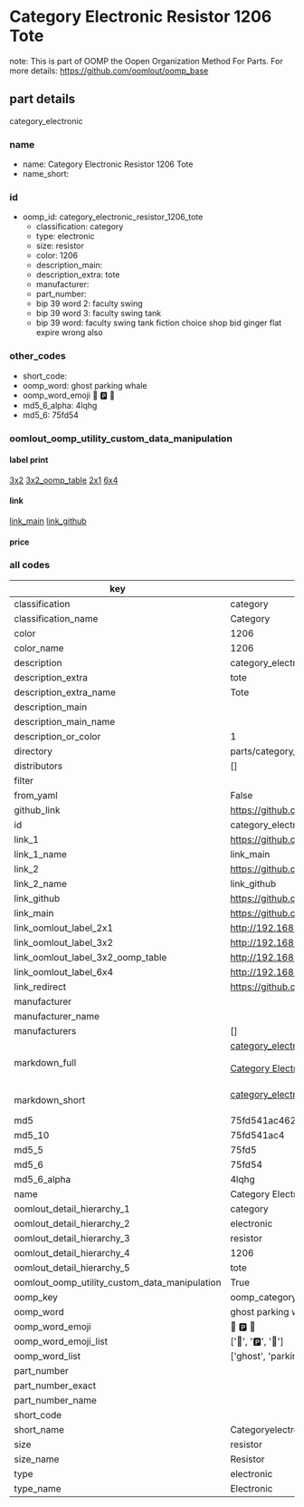 # Category Electronic Resistor 1206 Tote  

note: This is part of OOMP the Oopen Organization Method For Parts. For more details: https://github.com/oomlout/oomp_base

##  part details
  



category_electronic



### name
* name: Category Electronic Resistor 1206 Tote
* name_short: 
### id
* oomp_id: category_electronic_resistor_1206_tote
  * classification: category
  * type: electronic
  * size: resistor
  * color: 1206
  * description_main: 
  * description_extra: tote
  * manufacturer: 
  * part_number: 
  * bip 39 word 2: faculty swing
  * bip 39 word 3: faculty swing tank
  * bip 39 word: faculty swing tank fiction choice shop bid ginger flat expire wrong also

### other_codes
* short_code: 
* oomp_word: ghost parking whale
* oomp_word_emoji :ghost: :parking: :whale:
* md5_6_alpha: 4lqhg
* md5_6: 75fd54






### oomlout_oomp_utility_custom_data_manipulation
#### label print
[3x2](http://192.168.1.245:1112/?label=oomp%204lqhg)
[3x2_oomp_table](http://192.168.1.108:1112/?label=oomp%204lqhg)
[2x1](http://192.168.1.242:1112/?label=oomp%204lqhg)
[6x4](http://192.168.1.55:1112/?label=oomp%204lqhg)    

#### link

[link_main](https://github.com/oomlout/oomlout_oomp_version_1_messy/tree/main/parts/category_electronic_resistor_1206_tote) [link_github](https://github.com/oomlout/oomlout_oomp_version_1_messy/tree/main/parts/category_electronic_resistor_1206_tote)                             

#### price







### all codes 
| key | value |  
| --- | --- |  
| classification | category |  
| classification_name | Category |  
| color | 1206 |  
| color_name | 1206 |  
| description | category_electronic |  
| description_extra | tote |  
| description_extra_name | Tote |  
| description_main |  |  
| description_main_name |  |  
| description_or_color | 1  |  
| directory | parts/category_electronic_resistor_1206_tote |  
| distributors | [] |  
| filter |  |  
| from_yaml | False |  
| github_link | https://github.com/oomlout/oomlout_oomp_part_src/tree/main/parts/category_electronic_resistor_1206_tote |  
| id | category_electronic_resistor_1206_tote |  
| link_1 | https://github.com/oomlout/oomlout_oomp_version_1_messy/tree/main/parts/category_electronic_resistor_1206_tote |  
| link_1_name | link_main |  
| link_2 | https://github.com/oomlout/oomlout_oomp_version_1_messy/tree/main/parts/category_electronic_resistor_1206_tote |  
| link_2_name | link_github |  
| link_github | https://github.com/oomlout/oomlout_oomp_version_1_messy/tree/main/parts/category_electronic_resistor_1206_tote |  
| link_main | https://github.com/oomlout/oomlout_oomp_version_1_messy/tree/main/parts/category_electronic_resistor_1206_tote |  
| link_oomlout_label_2x1 | http://192.168.1.242:1112/?label=oomp%204lqhg |  
| link_oomlout_label_3x2 | http://192.168.1.245:1112/?label=oomp%204lqhg |  
| link_oomlout_label_3x2_oomp_table | http://192.168.1.108:1112/?label=oomp%204lqhg |  
| link_oomlout_label_6x4 | http://192.168.1.55:1112/?label=oomp%204lqhg |  
| link_redirect | https://github.com/oomlout/oomlout_oomp_version_1_messy/tree/main/parts/category_electronic_resistor_1206_tote |  
| manufacturer |  |  
| manufacturer_name |  |  
| manufacturers | [] |  
| markdown_full | [category_electronic_resistor_1206_tote](none)<br>[](none)<br>[Category Electronic Resistor 1206 Tote](none)<br><br> |  
| markdown_short | [category_electronic_resistor_1206_tote](none)<br><br> |  
| md5 | 75fd541ac46202c31a94155dbb77028d |  
| md5_10 | 75fd541ac4 |  
| md5_5 | 75fd5 |  
| md5_6 | 75fd54 |  
| md5_6_alpha | 4lqhg |  
| name | Category Electronic Resistor 1206 Tote |  
| oomlout_detail_hierarchy_1 | category |  
| oomlout_detail_hierarchy_2 | electronic |  
| oomlout_detail_hierarchy_3 | resistor |  
| oomlout_detail_hierarchy_4 | 1206 |  
| oomlout_detail_hierarchy_5 | tote |  
| oomlout_oomp_utility_custom_data_manipulation | True |  
| oomp_key | oomp_category_electronic_resistor_1206_tote |  
| oomp_word | ghost parking whale |  
| oomp_word_emoji | :ghost: :parking: :whale: |  
| oomp_word_emoji_list | [':ghost:', ':parking:', ':whale:'] |  
| oomp_word_list | ['ghost', 'parking', 'whale'] |  
| part_number |  |  
| part_number_exact |  |  
| part_number_name |  |  
| short_code |  |  
| short_name | Categoryelectronic |  
| size | resistor |  
| size_name | Resistor |  
| type | electronic |  
| type_name | Electronic |  
